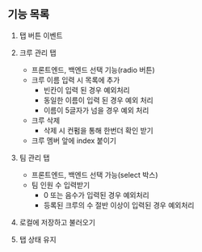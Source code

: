 ## 기능 목록

1. 탭 버튼 이벤트

2. 크루 관리 탭

   - 프론트엔드, 백엔드 선택 기능(radio 버튼)
   - 크루 이름 입력 시 목록에 추가
     - 빈칸이 입력 된 경우 예외처리
     - 동일한 이름이 입력 된 경우 예외 처리
     - 이름이 5글자가 넘을 경우 예외 처리
   - 크루 삭제
     - 삭제 시 컨펌을 통해 한번더 확인 받기
   - 크루 멤버 앞에 index 붙이기

3. 팀 관리 탭

   - 프론트엔드, 백엔드 선택 가능(select 박스)
   - 팀 인원 수 입력받기
     - 0 또는 음수가 입력된 경우 예외처리
     - 등록된 크루의 수 절반 이상이 입력된 경우 예외처리

4. 로컬에 저장하고 불러오기

5. 탭 상태 유지
